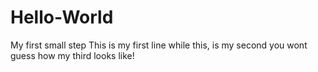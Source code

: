 # Hello-World
My first small step 
This is my first line
while this, is my second
you wont guess how my third looks like!
